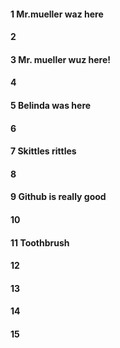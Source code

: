 #### 1 Mr.mueller waz here 
#### 2
#### 3 Mr. mueller wuz here!
#### 4
#### 5 Belinda was here 
#### 6
#### 7 Skittles rittles 
#### 8
#### 9 Github is really good
#### 10
#### 11 Toothbrush
#### 12
#### 13
#### 14
#### 15 
